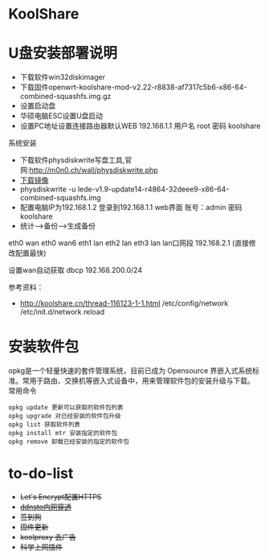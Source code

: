 # KoolShare

# U盘安装部署说明
- 下载软件win32diskimager
- 下载固件openwrt-koolshare-mod-v2.22-r8838-af7317c5b6-x86-64-combined-squashfs.img.gz
- 设置启动盘
- 华硕电脑ESC设置U盘启动
- 设置PC地址设置连接路由器默认WEB 192.168.1.1 用户名 root 密码 koolshare

系统安装
- 下载软件physdiskwrite写盘工具,官网:http://m0n0.ch/wall/physdiskwrite.php
- [下载镜像](http://firmware.koolshare.cn/LEDE_X64_fw867/)
- physdiskwrite -u lede-v1.9-update14-r4864-32deee9-x86-64-combined-squashfs.img
- 配置电脑IP为192.168.1.2 登录到192.168.1.1 web界面 账号：admin 密码koolshare
- 统计-->备份-->生成备份

eth0 wan
eth0 wan6
eth1 lan
eth2 lan
eth3 lan
lan口网段 192.168.2.1 (直接修改配置最快)

设置wan自动获取
dbcp 192.168.200.0/24

参考资料：
- http://koolshare.cn/thread-116123-1-1.html
/etc/config/network
/etc/init.d/network reload
# 安装软件包
opkg是一个轻量快速的套件管理系统，目前已成为 Opensource 界嵌入式系统标准。常用于路由、交换机等嵌入式设备中，用来管理软件包的安装升级与下载。
常用命令
```
opkg update 更新可以获取的软件包列表
opkg upgrade 对已经安装的软件包升级
opkg list 获取软件列表
opkg install mtr 安装指定的软件包
opkg remove 卸载已经安装的指定的软件包
```
# to-do-list
- ~~Let's Encrypt配置HTTPS~~
- ~~[ddnsto内网穿透](http://koolshare.cn/thread-116500-1-1.html)~~
- ~~签到狗~~
- ~~固件更新~~
- ~~koolproxy 去广告~~
- ~~科学上网插件~~
